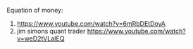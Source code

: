 Equation of money:
1. https://www.youtube.com/watch?v=6mRbDEtDoyA
2. jim simons quant trader https://www.youtube.com/watch?v=weD2tVLaIEQ
